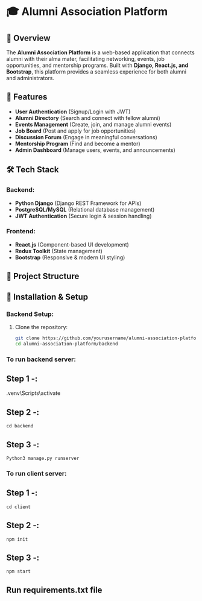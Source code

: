 # 🎓 Alumni Association Platform

## 📌 Overview
The **Alumni Association Platform** is a web-based application that connects alumni with their alma mater, facilitating networking, events, job opportunities, and mentorship programs. Built with **Django, React.js, and Bootstrap**, this platform provides a seamless experience for both alumni and administrators.

## 🚀 Features
- **User Authentication** (Signup/Login with JWT)
- **Alumni Directory** (Search and connect with fellow alumni)
- **Events Management** (Create, join, and manage alumni events)
- **Job Board** (Post and apply for job opportunities)
- **Discussion Forum** (Engage in meaningful conversations)
- **Mentorship Program** (Find and become a mentor)
- **Admin Dashboard** (Manage users, events, and announcements)

## 🛠 Tech Stack
### Backend:
- **Python Django** (Django REST Framework for APIs)
- **PostgreSQL/MySQL** (Relational database management)
- **JWT Authentication** (Secure login & session handling)

### Frontend:
- **React.js** (Component-based UI development)
- **Redux Toolkit** (State management)
- **Bootstrap** (Responsive & modern UI styling)

## 📂 Project Structure




## 🎯 Installation & Setup

### Backend Setup:
1. Clone the repository:
   ```bash
   git clone https://github.com/yourusername/alumni-association-platform.git
   cd alumni-association-platform/backend


### To run backend server:

## Step 1 -:
.venv\Scripts\activate
## Step 2 -: 
	cd backend
## Step 3 -: 
	Python3 manage.py runserver


### To run client server: 

## Step 1 -:
	cd client
## Step 2 -:
	npm init
## Step 3 -:
	npm start

## Run requirements.txt file 

